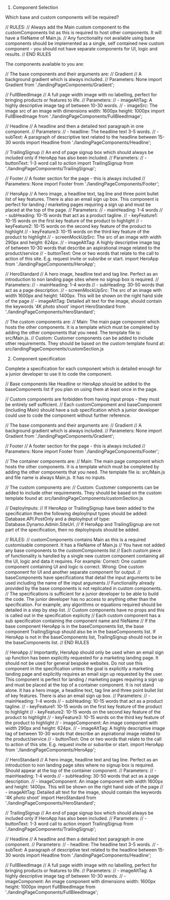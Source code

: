 1. Component Selection

Which base and custom components will be required?

// RULES:
// Always add the Main custom component to the customComponents list as this is required to host other components. It will have a fileName of Main.js.
// Any functionality not available using base components should be implemented as a single, self contained new custom component - you should not have separate components for UI, logic and results.
// END RULES

The components available to you are:

// The base components and their arguments are:
// Gradient
// A background gradient which is always included.
// Parameters: None
import Gradient from './landingPageComponents/Gradient';

// FullBleedImage
// A full page width image with no labelling, perfect for bringing products or features to life.
// Parameters:
// - imageAltTag: A highly descriptive image tag of between 10-30 words.
// - imageSrc: The image src of an image with dimensions width: 1600px height: 1000px
import FullBleedImage from './landingPageComponents/FullBleedImage';

// Headline
// A headline and then a detailed text paragraph in one component.
// Parameters:
// - headline: The headline text 3-5 words.
// - subText: A paragraph of descriptive text related to the headline between 15-30 words
import Headline from './landingPageComponents/Headline';

// TrailingSignup
// An end of page signup box which should always be included only if HeroApp has also been included.
// Parameters:
// - buttonText: 1-3 word call to action
import TrailingSignup from './landingPageComponents/TrailingSignup';

// Footer
// A footer section for the page - this is always included
// Parameters: None
import Footer from './landingPageComponents/Footer';

// HeroApp
// A hero image, a headline text, tag line and three point bullet list of key features. There is also an email sign up box. This component is perfect for landing / marketing pages requiring a sign up and must be placed at the top of the page.
// Parameters:
// - mainHeading: 1-4 words
// - subHeading: 10-15 words that act as a product tagline.
// - keyFeature1: 10-15 words on the first key feature of the product to highlight
// - keyFeature2: 10-15 words on the second key feature of the product to highlight
// - keyFeature3: 10-15 words on the third key feature of the product to highlight
// - screenMockUpSrc: The src of an image with width 290px and height: 624px.
// - imageAltTag: A highly descriptive image tag of between 10-30 words that describe an aspirational image related to the product/service
// - buttonText: One or two words that relate to the call to action of this site. E.g. request invite or subsribe or start.
import HeroApp from './landingPageComponents/HeroApp';

// HeroStandard
// A hero image, headline text and tag line. Perfect as an introduction to non landing page sites where no signup box is required.
// Parameters:
// - mainHeading: 1-4 words
// - subHeading: 30-50 words that act as a page description.
// - screenMockUpSrc: The src of an image with width 1600px and height: 1400px. This will be shown on the right hand side of the page
// - imageAltTag: Detailed alt text for the image, should contain the keywords '4K photo shoot'
import HeroStandard from './landingPageComponents/HeroStandard';

// The custom components are:
// Main: The main page component which hosts the other components. It is a template which must be completed by adding the other components that you need. The template file is: src/Main.js.
// Custom: Customer components can be added to include other requirements. They should be based on the custom template found at: src/landingPageComponents/customSection.js

2. Component specification

Complete a specification for each component which is detailed enough for a junior developer to use it to code the component.

// Base components like Headline or HeroApp should be added to the baseComponents list if you plan on using them at least once in the page.

// Custom components are forbidden from having input props - they must be entirely self sufficient.
// Each customCompoment and baseComponent (including Main) should have a sub specification which a junior developer could use to code the component without further reference.

// The base components and their arguments are:
// Gradient
// A background gradient which is always included.
// Parameters: None
import Gradient from './landingPageComponents/Gradient';

// Footer
// A footer section for the page - this is always included
// Parameters: None
import Footer from './landingPageComponents/Footer';

// The container components are:
// Main: The main page component which hosts the other components. It is a template which must be completed by adding the other components that you need. The template file is: src/Main.js and file name is always Main.js. It has no inputs.

// The custom components are:
// Custom: Customer components can be added to include other requirements. They should be based on the custom template found at: src/landingPageComponents/customSection.js

// DeployInputs:
// If HeroApp or TrailingSignup have been added to the specification then the following deployInput types should be added: Database.API.PostOnly and a deployInput of type: Database.Dynamo.Admin.SiteUrl.
// If HeroApp and TrailingSignup are not part of the specification, then no deployInputs should be added.

// RULES:
// customComponents contains Main as this is a required customisable component. It has a fileName of Main.js
// You have not added any base components to the customComponents list
// Each custom piece of functionality is handled by a single new custom component containing all the UI, logic and data it requires. For example: Correct: One custom component containing UI and logic is correct. Wrong: One custom component for UI and another separate component for output.
// baseComponents have specifications that detail the input arguments to be used including the name of the input arguments
// Functionality already provided by the base components is not replicated in custom components.
// The specifications is sufficient for a junior developer to be able to build the code. The junior developer has no access to anything other than the specification. For example, any algorithms or equations required should be detailed in a step by step list.
// Custom components have no props and this is called out in the specification explicity
// Each custom component has a sub specification containing the component name and fileName
// If the base component HeroApp is in the baseComponents list, the base component TrailingSignup should also be in the baseComponents list. If HeroApp is not in the baseComponents list, TrailingSignup should not be in the baseComponents list.
// END RULES

// HeroApp
// Importantly, HeroApp should only be used when an email sign up function has been explicitly requested for a marketing landing page. It should not be used for general bespoke websites. Do not use this component in the specification unless the goal is explicitly a marketing landing page and explicitly requires an email sign up requested by the user. This component is perfect for landing / marketing pages requiring a sign up and must be placed at the top of a container component. It is not stand alone. It has a hero image, a headline text, tag line and three point bullet list of key features. There is also an email sign up box.
// Parameters:
// - mainHeading: 1-4 words
// - subHeading: 10-15 words that act as a product tagline.
// - keyFeature1: 10-15 words on the first key feature of the product to highlight
// - keyFeature2: 10-15 words on the second key feature of the product to highlight
// - keyFeature3: 10-15 words on the third key feature of the product to highlight
// - imageComponent: An image component with width 290px and height: 624px.
// - imageAltTag: A highly descriptive image tag of between 10-30 words that describe an aspirational image related to the product/service
// - buttonText: One or two words that relate to the call to action of this site. E.g. request invite or subsribe or start.
import HeroApp from './landingPageComponents/HeroApp';

// HeroStandard
// A hero image, headline text and tag line. Perfect as an introduction to non landing page sites where no signup box is required. Should appear at the top of the container component.
// Parameters:
// - mainHeading: 1-4 words
// - subHeading: 30-50 words that act as a page description.
// - imageComponent: An image component with width 1600px and height: 1400px. This will be shown on the right hand side of the page
// - imageAltTag: Detailed alt text for the image, should contain the keywords '4K photo shoot'
import HeroStandard from './landingPageComponents/HeroStandard';

// TrailingSignup
// An end of page signup box which should always be included only if HeroApp has also been included.
// Parameters:
// - buttonText: 1-3 word call to action
import TrailingSignup from './landingPageComponents/TrailingSignup';

// Headline
// A headline and then a detailed text paragraph in one component.
// Parameters:
// - headline: The headline text 3-5 words.
// - subText: A paragraph of descriptive text related to the headline between 15-30 words
import Headline from './landingPageComponents/Headline';

// FullBleedImage
// A full page width image with no labelling, perfect for bringing products or features to life.
// Parameters:
// - imageAltTag: A highly descriptive image tag of between 10-30 words.
// - imageComponent: An image component with dimensions width: 1600px height: 1000px
import FullBleedImage from './landingPageComponents/FullBleedImage';
